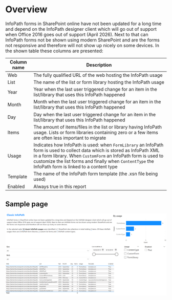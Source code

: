 # Overview

InfoPath forms in SharePoint online have not been updated for a long time and depend on the InfoPath designer client which will go out of support when Office 2016 goes out of support (April 2026). Next to that can InfoPath forms not be shown using modern SharePoint and are the forms not responsive and therefore will not show up nicely on some devices. In the shown table these columns are presented:

Column name | Description
------------|------------
Web | The fully qualified URL of the web hosting the InfoPath usage
List | The name of the list or form library hosting the InfoPath usage
Year | Year when the last user triggered change for an item in the list/library that uses this InfoPath happened
Month | Month when the last user triggered change for an item in the list/library that uses this InfoPath happened
Day | Day when the last user triggered change for an item in the list/library that uses this InfoPath happened
Items | The amount of items/files in the list or library having InfoPath usage. Lists or form libraries containing zero or a few items are often less important to migrate
Usage | Indicates how InfoPath is used: when `FormLibrary` an InfoPath form is used to collect data which is stored as InfoPath XML in a form library. When `CustomForm` an InfoPath form is used to customize the list forms and finally when `ContentType` the InfoPath form is linked to a content type
Template | The name of the InfoPath form template (the .xsn file being used)
Enabled | Always true in this report

## Sample page

![InfoPath overview](../images/infopathoverview.png)
